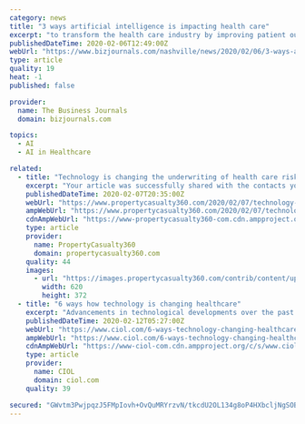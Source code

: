```yaml
---
category: news
title: "3 ways artificial intelligence is impacting health care"
excerpt: "to transform the health care industry by improving patient outcomes and lowering costs is immense. From radiation to early sepsis warning, to drug design and telemedicine, AI holds the power to create vast industry efficiencies and improve people's lives around the globe."
publishedDateTime: 2020-02-06T12:49:00Z
webUrl: "https://www.bizjournals.com/nashville/news/2020/02/06/3-ways-artificial-intelligence-is-impacting-health.html"
type: article
quality: 19
heat: -1
published: false

provider:
  name: The Business Journals
  domain: bizjournals.com

topics:
  - AI
  - AI in Healthcare

related:
  - title: "Technology is changing the underwriting of health care risks"
    excerpt: "Your article was successfully shared with the contacts you provided. Globally, artificial intelligence applications in health care are raising profound questions about medical responsibility. Here, an associate professor at the University of Tokyo inspects 3-D digital images of brain tumor, cranial nerves and blood vessels of a brain scanned ..."
    publishedDateTime: 2020-02-07T20:35:00Z
    webUrl: "https://www.propertycasualty360.com/2020/02/07/technology-is-changing-the-underwriting-of-health-care-risks/"
    ampWebUrl: "https://www.propertycasualty360.com/2020/02/07/technology-is-changing-the-underwriting-of-health-care-risks/?amp=1"
    cdnAmpWebUrl: "https://www-propertycasualty360-com.cdn.ampproject.org/c/s/www.propertycasualty360.com/2020/02/07/technology-is-changing-the-underwriting-of-health-care-risks/?amp=1"
    type: article
    provider:
      name: PropertyCasualty360
      domain: propertycasualty360.com
    quality: 44
    images:
      - url: "https://images.propertycasualty360.com/contrib/content/uploads/sites/414/2020/02/Digital-Health_Bloomberg.jpg"
        width: 620
        height: 372
  - title: "6 ways how technology is changing healthcare"
    excerpt: "Advancements in technological developments over the past few years have led to incredible growth in the Indian healthcare space from an innovation perspective. New-age technologies such as VR (virtual reality), AI (artificial intelligence), 3D-printing, robotics, nanotechnology, etc. have led to what was visualized as the future of healthcare ..."
    publishedDateTime: 2020-02-12T05:27:00Z
    webUrl: "https://www.ciol.com/6-ways-technology-changing-healthcare/"
    ampWebUrl: "https://www.ciol.com/6-ways-technology-changing-healthcare/amp/"
    cdnAmpWebUrl: "https://www-ciol-com.cdn.ampproject.org/c/s/www.ciol.com/6-ways-technology-changing-healthcare/amp/"
    type: article
    provider:
      name: CIOL
      domain: ciol.com
    quality: 39

secured: "GWvtm3PwjpqzJ5FMpIovh+OvQuMRYrzvN/tkcdU2OL134g8oP4HXbcljNgSOBMFoHA4b3uGPGJwh5BaP0++IX7UQ2/0S45ysvgYtemXyXBCPzU8EoYvrt0+g4Xhj7dtjXRT+UQYALWLxGndCRpWDVelOXNVmSlR1/iLEvPNIdgyQJAy7+nhi5dPwVkRaYvAz6zoaZ6azcPCiIO37jgqLUQDgyDpCKxLUwlJOPRMPMah64LUcSkiCxuyeWJ88d11315qlcb/L1xE66EebnOw9yTWCMv9nYDrIpeJoV8YYnIGBcy0gmHjjKpR9rBZwKoHRE5fh04GQWjgo+XjQriEhpH1L59slZ/HJFcWIZbCqpsGYIKtZIlaxOft7Ra9CqOwQMXH0cLunuQLjS9KzRY6Aob/AdIGQ3POVKhIza3IZXoKBz1IjBGJTnGyeff0/FMaGqr5hdA96Zp4UlLuq0q0y4zF+UuUPVajQ3BPXdS5/ASk=;4XuivfrLar0vzKvnSduw5Q=="
---
```


